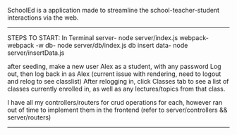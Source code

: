 SchoolEd is a application made to streamline the school-teacher-student interactions via the web.



______________________________________________________________________________
STEPS TO START:      In Terminal
server-              node server/index.js
webpack-             webpack -w
db-                  node server/db/index.js
db insert data-      node server/insertData.js

after seeding, make a new user Alex as a student, with any password
Log out, then log back in as Alex (current issue with rendering, need to logout and relog to see classlist)
After relogging in, click Classes tab to see a list of classes currently enrolled in, as well as any lectures/topics 
from that class.

I have all my controllers/routers for crud operations for each, however ran out of time to implement them in the frontend
(refer to server/controllers && server/routers)
________________________________________________________________________________






